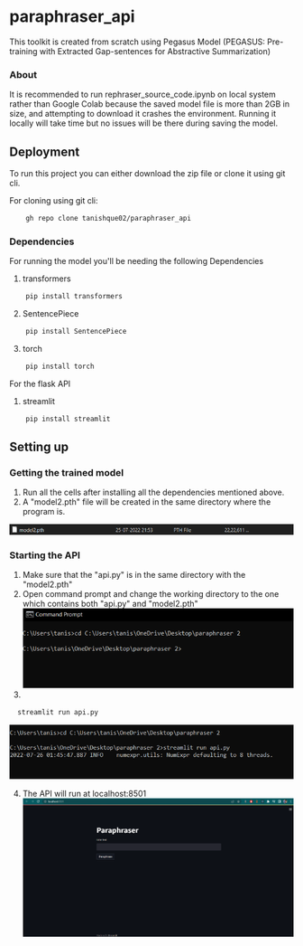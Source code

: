 # paraphraser_api


This toolkit is created from scratch using Pegasus Model (PEGASUS: Pre-training with Extracted Gap-sentences for Abstractive Summarization)

### About
It is recommended to run rephraser_source_code.ipynb on local system
rather than Google Colab because the saved model file is more than 2GB in size, and attempting to 
download it crashes the environment. Running it locally will take time but no issues will be there 
during saving the model.


## Deployment

To run this project you can either download the zip file or clone it using git cli.

For cloning using git cli:
```bash
    gh repo clone tanishque02/paraphraser_api
```
### Dependencies
For running the model you'll be needing the following Dependencies
1. transformers

```bash
    pip install transformers
```
2. SentencePiece
```bash
    pip install SentencePiece
```
3. torch
```bash
    pip install torch
```
For the flask API
1. streamlit
```bash
    pip install streamlit
```

## Setting up
### Getting the trained model
1. Run all the cells after installing all the dependencies mentioned above.
2. A "model2.pth" file will be created in the same directory where the program is.

![model2.pth](images/model2.png)

### Starting the API
1. Make sure that the "api.py" is in the same directory with the "model2.pth"
2. Open command prompt and change the working directory to the one which contains both "api.py" and "model2.pth"
![Changing Directory](images/cd.png)
3.
```bash
  streamlit run api.py
```
![st](images/st.png)

4. The API will run at localhost:8501
![Paraphraser](images/Paraphraser.png)
